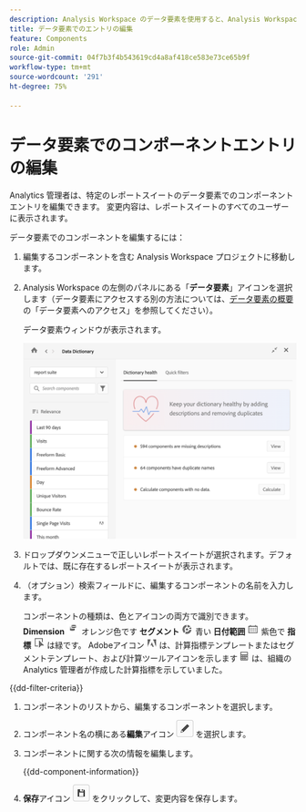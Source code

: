 ```yaml
---
description: Analysis Workspace のデータ要素を使用すると、Analysis Workspace の様々なコンポーネント（使用目的、承認済み、重複など）をカタログ化して追跡できます。
title: データ要素でのエントリの編集
feature: Components
role: Admin
source-git-commit: 04f7b3f4b543619cd4a8af418ce583e73ce65b9f
workflow-type: tm+mt
source-wordcount: '291'
ht-degree: 75%

---
```


# データ要素でのコンポーネントエントリの編集

Analytics 管理者は、特定のレポートスイートのデータ要素でのコンポーネントエントリを編集できます。 変更内容は、レポートスイートのすべてのユーザーに表示されます。

データ要素でのコンポーネントを編集するには：

1. 編集するコンポーネントを含む Analysis Workspace プロジェクトに移動します。

1. Analysis Workspace の左側のパネルにある「**データ要素**」アイコンを選択します（データ要素にアクセスする別の方法については、[データ要素の概要](/help/analyze/analysis-workspace/components/data-dictionary/data-dictionary-overview.md)の「データ要素へのアクセス」を参照してください）。

   データ要素ウィンドウが表示されます。

   ![データ要素の管理者表示](assets/data-dictionary-admin.png)

1. ドロップダウンメニューで正しいレポートスイートが選択されます。デフォルトでは、既に存在するレポートスイートが表示されます。

1. （オプション）検索フィールドに、編集するコンポーネントの名前を入力します。

   コンポーネントの種類は、色とアイコンの両方で識別できます。 **Dimension** ![Dimensionアイコン](assets/dimension-icon.png) オレンジ色です **セグメント** ![セグメントアイコン](assets/segment-icon.png) 青い **日付範囲** ![日付範囲アイコン](assets/date-range-icon.png) 紫色で **指標** ![指標アイコン](assets/default-metric-icon.png) は緑です。 Adobeアイコン ![Adobeアイコン](assets/default-calc-metric-icon.png) は、計算指標テンプレートまたはセグメントテンプレート、および計算ツールアイコンを示します ![計算ツールアイコン](assets/calculated-metric-icon-created.png) は、組織の Analytics 管理者が作成した計算指標を示していました。

{{dd-filter-criteria}}

1. コンポーネントのリストから、編集するコンポーネントを選択します。

1. コンポーネント名の横にある&#x200B;**編集**&#x200B;アイコン ![データ要素編集アイコン](assets/data-dictionary-edit-icon.png) を選択します。

1. コンポーネントに関する次の情報を編集します。

   {{dd-component-information}}

1. **保存**&#x200B;アイコン ![データ要素保存アイコン](assets/data-dictionary-save-icon.png) をクリックして、変更内容を保存します。
